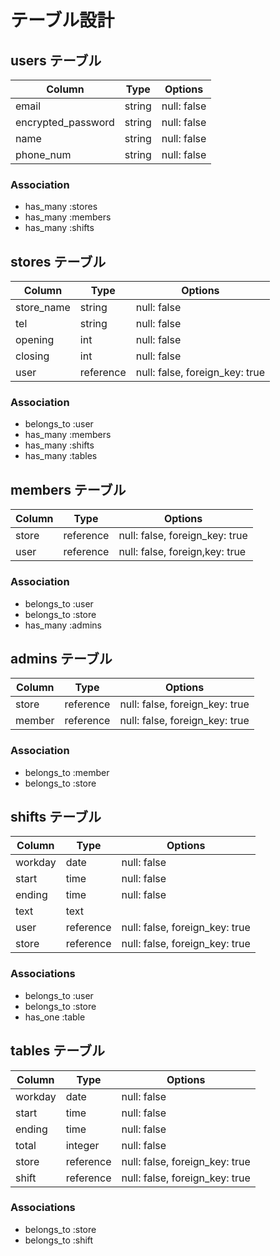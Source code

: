 # テーブル設計

## users テーブル

| Column             | Type   | Options     |
| ------------------ | ------ | ----------- |
| email              | string | null: false |
| encrypted_password | string | null: false |
| name               | string | null: false |
| phone_num          | string | null: false |

### Association

- has_many :stores
- has_many :members
- has_many :shifts

## stores テーブル

| Column     | Type         | Options                        |
| ---------- | ------------ | ------------------------------ |
| store_name | string       | null: false                    |
| tel        | string       | null: false                    |
| opening    | int          | null: false                    |
| closing    | int          | null: false                    |
| user       | reference    | null: false, foreign_key: true |

### Association

- belongs_to :user
- has_many   :members
- has_many   :shifts
- has_many   :tables

## members テーブル

| Column | Type      | Options                        |
| ------ | --------- | ------------------------------ |
| store  | reference | null: false, foreign_key: true |
| user   | reference | null: false, foreign,key: true |

### Association

- belongs_to :user
- belongs_to :store
- has_many   :admins

## admins テーブル

| Column | Type      | Options                        |
| ------ | --------- | ------------------------------ |
| store  | reference | null: false, foreign_key: true |
| member | reference | null: false, foreign_key: true |

### Association

- belongs_to :member
- belongs_to :store

## shifts テーブル

| Column  | Type      | Options                        |
| ------- | --------- | ------------------------------ |
| workday | date      | null: false                    |
| start   | time      | null: false                    |
| ending  | time      | null: false                    |
| text    | text      |                                |
| user    | reference | null: false, foreign_key: true |
| store   | reference | null: false, foreign_key: true |

### Associations

- belongs_to :user
- belongs_to :store
- has_one    :table

## tables テーブル

| Column  | Type      | Options                        |
| ------- | --------- | ------------------------------ |
| workday | date      | null: false                    |
| start   | time      | null: false                    |
| ending  | time      | null: false                    |
| total   | integer   | null: false                    |
| store   | reference | null: false, foreign_key: true |
| shift   | reference | null: false, foreign_key: true |

### Associations

- belongs_to :store
- belongs_to :shift